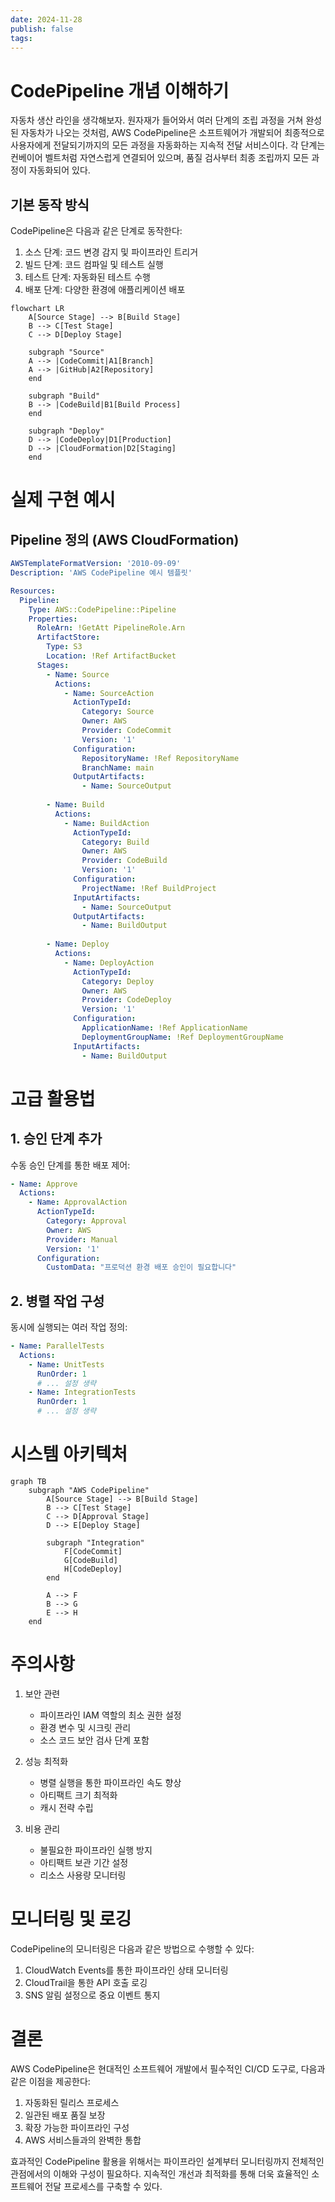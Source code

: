 ```yaml
---
date: 2024-11-28
publish: false
tags:
---
```

# CodePipeline 개념 이해하기

자동차 생산 라인을 생각해보자. 원자재가 들어와서 여러 단계의 조립 과정을 거쳐 완성된 자동차가 나오는 것처럼, AWS CodePipeline은 소프트웨어가 개발되어 최종적으로 사용자에게 전달되기까지의 모든 과정을 자동화하는 지속적 전달 서비스이다. 각 단계는 컨베이어 벨트처럼 자연스럽게 연결되어 있으며, 품질 검사부터 최종 조립까지 모든 과정이 자동화되어 있다.

## 기본 동작 방식

CodePipeline은 다음과 같은 단계로 동작한다:

1. 소스 단계: 코드 변경 감지 및 파이프라인 트리거
2. 빌드 단계: 코드 컴파일 및 테스트 실행
3. 테스트 단계: 자동화된 테스트 수행
4. 배포 단계: 다양한 환경에 애플리케이션 배포

```mermaid
flowchart LR
    A[Source Stage] --> B[Build Stage]
    B --> C[Test Stage]
    C --> D[Deploy Stage]
    
    subgraph "Source"
    A --> |CodeCommit|A1[Branch]
    A --> |GitHub|A2[Repository]
    end
    
    subgraph "Build"
    B --> |CodeBuild|B1[Build Process]
    end
    
    subgraph "Deploy"
    D --> |CodeDeploy|D1[Production]
    D --> |CloudFormation|D2[Staging]
    end
```

# 실제 구현 예시

## Pipeline 정의 (AWS CloudFormation)

```yaml
AWSTemplateFormatVersion: '2010-09-09'
Description: 'AWS CodePipeline 예시 템플릿'

Resources:
  Pipeline:
    Type: AWS::CodePipeline::Pipeline
    Properties:
      RoleArn: !GetAtt PipelineRole.Arn
      ArtifactStore:
        Type: S3
        Location: !Ref ArtifactBucket
      Stages:
        - Name: Source
          Actions:
            - Name: SourceAction
              ActionTypeId:
                Category: Source
                Owner: AWS
                Provider: CodeCommit
                Version: '1'
              Configuration:
                RepositoryName: !Ref RepositoryName
                BranchName: main
              OutputArtifacts:
                - Name: SourceOutput
              
        - Name: Build
          Actions:
            - Name: BuildAction
              ActionTypeId:
                Category: Build
                Owner: AWS
                Provider: CodeBuild
                Version: '1'
              Configuration:
                ProjectName: !Ref BuildProject
              InputArtifacts:
                - Name: SourceOutput
              OutputArtifacts:
                - Name: BuildOutput
                
        - Name: Deploy
          Actions:
            - Name: DeployAction
              ActionTypeId:
                Category: Deploy
                Owner: AWS
                Provider: CodeDeploy
                Version: '1'
              Configuration:
                ApplicationName: !Ref ApplicationName
                DeploymentGroupName: !Ref DeploymentGroupName
              InputArtifacts:
                - Name: BuildOutput
```

# 고급 활용법

## 1. 승인 단계 추가

수동 승인 단계를 통한 배포 제어:

```yaml
- Name: Approve
  Actions:
    - Name: ApprovalAction
      ActionTypeId:
        Category: Approval
        Owner: AWS
        Provider: Manual
        Version: '1'
      Configuration:
        CustomData: "프로덕션 환경 배포 승인이 필요합니다"
```

## 2. 병렬 작업 구성

동시에 실행되는 여러 작업 정의:

```yaml
- Name: ParallelTests
  Actions:
    - Name: UnitTests
      RunOrder: 1
      # ... 설정 생략
    - Name: IntegrationTests
      RunOrder: 1
      # ... 설정 생략
```

# 시스템 아키텍처

```mermaid
graph TB
    subgraph "AWS CodePipeline"
        A[Source Stage] --> B[Build Stage]
        B --> C[Test Stage]
        C --> D[Approval Stage]
        D --> E[Deploy Stage]
        
        subgraph "Integration"
            F[CodeCommit]
            G[CodeBuild]
            H[CodeDeploy]
        end
        
        A --> F
        B --> G
        E --> H
    end
```

# 주의사항

1. 보안 관련
   - 파이프라인 IAM 역할의 최소 권한 설정
   - 환경 변수 및 시크릿 관리
   - 소스 코드 보안 검사 단계 포함

2. 성능 최적화
   - 병렬 실행을 통한 파이프라인 속도 향상
   - 아티팩트 크기 최적화
   - 캐시 전략 수립

3. 비용 관리
   - 불필요한 파이프라인 실행 방지
   - 아티팩트 보관 기간 설정
   - 리소스 사용량 모니터링

# 모니터링 및 로깅

CodePipeline의 모니터링은 다음과 같은 방법으로 수행할 수 있다:

1. CloudWatch Events를 통한 파이프라인 상태 모니터링
2. CloudTrail을 통한 API 호출 로깅
3. SNS 알림 설정으로 중요 이벤트 통지

# 결론

AWS CodePipeline은 현대적인 소프트웨어 개발에서 필수적인 CI/CD 도구로, 다음과 같은 이점을 제공한다:

1. 자동화된 릴리스 프로세스
2. 일관된 배포 품질 보장
3. 확장 가능한 파이프라인 구성
4. AWS 서비스들과의 완벽한 통합

효과적인 CodePipeline 활용을 위해서는 파이프라인 설계부터 모니터링까지 전체적인 관점에서의 이해와 구성이 필요하다. 지속적인 개선과 최적화를 통해 더욱 효율적인 소프트웨어 전달 프로세스를 구축할 수 있다.